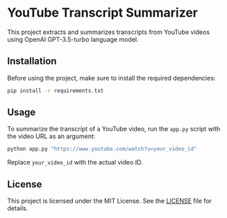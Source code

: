 # YouTube Transcript Summarizer

This project extracts and summarizes transcripts from YouTube videos using OpenAI GPT-3.5-turbo language model.

## Installation

Before using the project, make sure to install the required dependencies:

```bash
pip install -r requirements.txt
```

## Usage

To summarize the transcript of a YouTube video, run the `app.py` script with the video URL as an argument:

```bash
python app.py "https://www.youtube.com/watch?v=your_video_id"
```

Replace `your_video_id` with the actual video ID.

## License

This project is licensed under the MIT License. See the [LICENSE](./LICENSE) file for details.